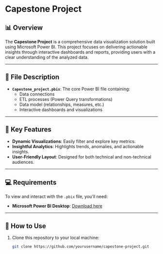 # Capestone Project

## 📊 Overview
The **Capestone Project** is a comprehensive data visualization solution built using Microsoft Power BI. This project focuses on delivering actionable insights through interactive dashboards and reports, providing users with a clear understanding of the analyzed data.

---

## 📁 File Description
- **`Capestone_project.pbix`**: The core Power BI file containing:
  - Data connections
  - ETL processes (Power Query transformations)
  - Data model (relationships, measures, etc.)
  - Interactive dashboards and visualizations

---

## 🌟 Key Features
- **Dynamic Visualizations**: Easily filter and explore key metrics.
- **Insightful Analytics**: Highlights trends, anomalies, and actionable insights.
- **User-Friendly Layout**: Designed for both technical and non-technical audiences.

---

## 💻 Requirements
To view and interact with the `.pbix` file, you'll need:
- **Microsoft Power BI Desktop**: [Download here](https://powerbi.microsoft.com/desktop/)

---

## 🚀 How to Use
1. Clone this repository to your local machine:
   ```bash
   git clone https://github.com/yourusername/capestone-project.git
